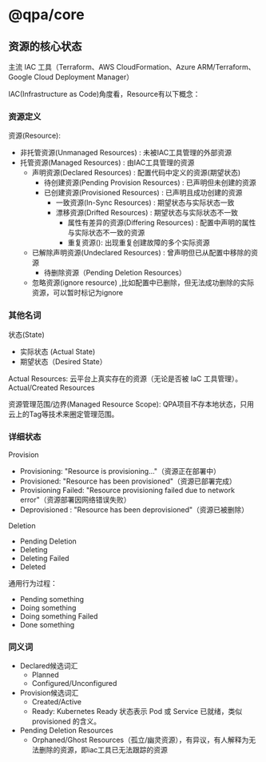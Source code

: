 # @qpa/core

## 资源的核心状态

主流 IAC 工具（Terraform、AWS CloudFormation、Azure ARM/Terraform、Google Cloud Deployment Manager）

IAC(Infrastructure as Code)角度看，Resource有以下概念：

### 资源定义

资源(Resource):

- 非托管资源(Unmanaged Resources) : 未被IAC工具管理的外部资源
- 托管资源(Managed Resources) : 由IAC工具管理的资源
  - 声明资源(Declared Resources) : 配置代码中定义的资源(期望状态)
    - 待创建资源(Pending Provision Resources) : 已声明但未创建的资源
    - 已创建资源(Provisioned Resources) : 已声明且成功创建的资源
      - 一致资源(In-Sync Resources) : 期望状态与实际状态一致
      - 漂移资源(Drifted Resources) : 期望状态与实际状态不一致
        - 属性有差异的资源(Differing Resources) : 配置中声明的属性与实际状态不一致的资源
		- 重复资源(): 出现重复创建故障的多个实际资源
  - 已解除声明资源(Undeclared Resources) : 曾声明但已从配置中移除的资源
    - 待删除资源（Pending Deletion Resources）
  - 忽略资源(ignore resource) ,比如配置中已删除，但无法成功删除的实际资源，可以暂时标记为ignore

### 其他名词

状态(State)
- 实际状态 (Actual State) 
- 期望状态（Desired State）

Actual Resources: 云平台上真实存在的资源（无论是否被 IaC 工具管理）。	Actual/Created Resources

资源管理范围/边界(Managed Resource Scope):  QPA项目不存本地状态，只用云上的Tag等技术来圈定管理范围。


### 详细状态

Provision
- Provisioning: "Resource is provisioning..."（资源正在部署中）
- Provisioned: "Resource has been provisioned"（资源已部署完成）
- Provisioning Failed: "Resource provisioning failed due to network error"（资源部署因网络错误失败）
- Deprovisioned : "Resource has been deprovisioned"（资源已被删除）

Deletion
* Pending Deletion
* Deleting
* Deleting Failed
* Deleted

通用行为过程：
* Pending something
* Doing something
* Doing something Failed
* Done something


### 同义词

- Declared候选词汇
	- Planned
	- Configured/Unconfigured
- Provision候选词汇
	- Created/Active
    - Ready: Kubernetes Ready 状态表示 Pod 或 Service 已就绪，类似 provisioned 的含义。
- Pending Deletion Resources
	- Orphaned/Ghost Resources（孤立/幽灵资源），有异议，有人解释为无法删除的资源，即iac工具已无法跟踪的资源

